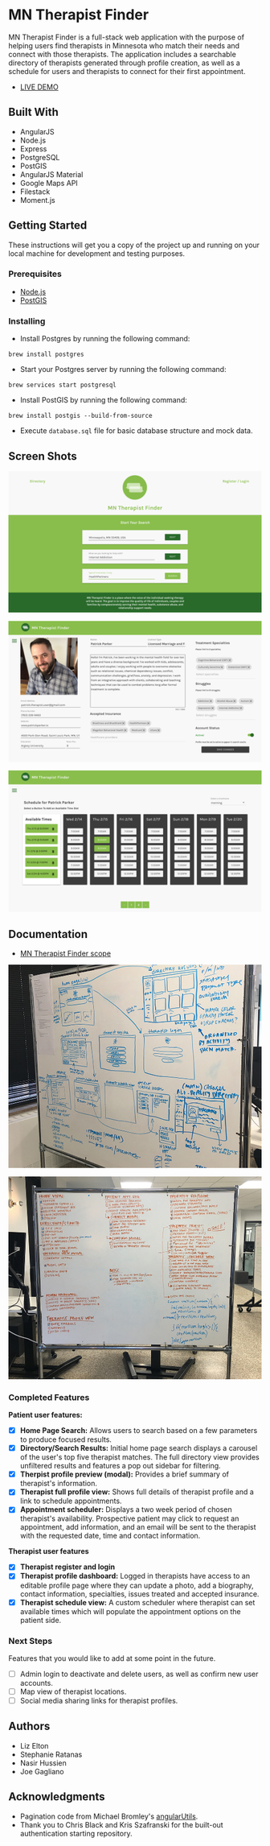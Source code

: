 # MN Therapist Finder

MN Therapist Finder is a full-stack web application with the purpose of helping users find therapists in Minnesota who match their needs and connect with those therapists. The application includes a searchable directory of therapists generated through profile creation, as well as a schedule for users and therapists to connect for their first appointment.

- [LIVE DEMO](http://team-mn-therapist-finder.herokuapp.com/)

## Built With

* AngularJS
* Node.js
* Express
* PostgreSQL
* PostGIS
* AngularJS Material
* Google Maps API
* Filestack
* Moment.js

## Getting Started

These instructions will get you a copy of the project up and running on your local machine for development and testing purposes.

<!-- See deployment for notes on how to deploy the project on a live system. -->

### Prerequisites

- [Node.js](https://nodejs.org/en/)
- [PostGIS](https://postgis.net/)


### Installing

- Install Postgres by running the following command:
```
brew install postgres
```

- Start your Postgres server by running the following command:
```
brew services start postgresql
```

- Install PostGIS by running the following command:
```
brew install postgis --build-from-source
```

- Execute `database.sql` file for basic database structure and mock data.

## Screen Shots

![Home Page](/server/public/images/documentation/homepage-1.png)

![Profile Dashboard](/server/public/images/documentation/profiledash-1.png)

![Therapist Schedule](/server/public/images/documentation/schedule-1.png)

## Documentation

- [MN Therapist Finder scope](https://goo.gl/H1cLaz)

![Early Wireframes](/server/public/images/documentation/IMG_6517.JPG)

![In-Process Features List](/server/public/images/documentation/IMG_6559.JPG)

### Completed Features

**Patient user features:**
- [x] **Home Page Search:** Allows users to search based on a few parameters to produce focused results.
- [x] **Directory/Search Results:** Initial home page search displays a carousel of the user's top five therapist matches. The full directory view provides unfiltered results and features a pop out sidebar for filtering.
- [x] **Therpist profile preview (modal):** Provides a brief summary of therapist's information.
- [x] **Therapist full profile view:** Shows full details of therapist profile and a link to schedule appointments.
- [x] **Appointment scheduler:** Displays a two week period of chosen therapist's availability. Prospective patient may click to request an appointment, add information, and an email will be sent to the therapist with the requested date, time and contact information.

**Therapist user features**
- [x] **Therapist register and login**
- [x] **Therapist profile dashboard:** Logged in therapists have access to an editable profile page where they can update a photo, add a biography, contact information, specialties, issues treated and accepted insurance.
- [x] **Therapist schedule view:** A custom scheduler where therapist can set available times which will populate the appointment options on the patient side.

### Next Steps

Features that you would like to add at some point in the future.

- [ ] Admin login to deactivate and delete users, as well as confirm new user accounts.
- [ ] Map view of therapist locations.
- [ ] Social media sharing links for therapist profiles.

<!-- ## Deployment

Add additional notes about how to deploy this on a live system -->

## Authors

* Liz Elton
* Stephanie Ratanas
* Nasir Hussien 
* Joe Gagliano


## Acknowledgments

* Pagination code from Michael Bromley's [angularUtils](https://github.com/michaelbromley/angularUtils/tree/master/src/directives/pagination).
* Thank you to Chris Black and Kris Szafranski for the built-out authentication starting repository.
